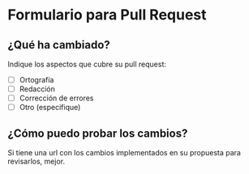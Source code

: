 # Formulario para Pull Request
## ¿Qué ha cambiado?
Indique los aspectos que cubre su pull request:
- [ ] Ortografía
- [ ] Redacción
- [ ] Corrección de errores
- [ ] Otro (especifique)

## ¿Cómo puedo probar los cambios?
Si tiene una url con los cambios implementados en su propuesta para revisarlos, mejor.